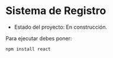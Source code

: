 <h1>Sistema de Registro</h1>

- Estado del proyecto: En construcción.

Para ejecutar debes poner:

```npm install react```
